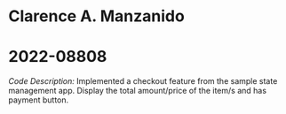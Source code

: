 # Clarence A. Manzanido
# 2022-08808


_Code Description:_
Implemented a checkout feature from the sample state management app. Display the total amount/price of the item/s and has payment button.
